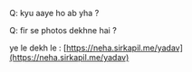 Q: kyu aaye ho ab yha ?

Q: fir se photos dekhne hai ?

ye le dekh le : [https://neha.sirkapil.me/yadav](https://neha.sirkapil.me/yadav)
